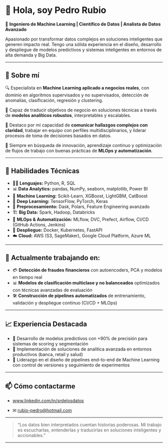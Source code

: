 # 👋 Hola, soy Pedro Rubio

🎯 **Ingeniero de Machine Learning | Científico de Datos | Analista de Datos Avanzado**

Apasionado por transformar datos complejos en soluciones inteligentes que generen impacto real. Tengo una sólida experiencia en el diseño, desarrollo y despliegue de modelos predictivos y sistemas inteligentes en entornos de alta demanda y Big Data.

---

## 🧠 Sobre mí

🔍 Especialista en **Machine Learning aplicado a negocios reales**, con dominio en algoritmos supervisados y no supervisados, detección de anomalías, clasificación, regresión y clustering.

🧠 Capaz de traducir objetivos de negocio en soluciones técnicas a través de **modelos analíticos robustos**, interpretables y escalables.

🤝 Destaco por mi capacidad de **comunicar hallazgos complejos con claridad**, trabajar en equipo con perfiles multidisciplinarios, y liderar procesos de toma de decisiones basados en datos.

🚀 Siempre en búsqueda de innovación, aprendizaje continuo y optimización de flujos de trabajo con buenas prácticas de **MLOps y automatización**.

---

## 💼 Habilidades Técnicas

- 👨‍💻 **Lenguajes:** Python, R, SQL
- 📊 **Data Analytics:** pandas, NumPy, seaborn, matplotlib, Power BI
- 🧠 **Machine Learning:** Scikit-Learn, XGBoost, LightGBM, CatBoost
- 🤖 **Deep Learning:** TensorFlow, PyTorch, Keras
- 🧹 **Preprocesamiento:** Dask, Polars, Feature Engineering avanzado
- 🏗️ **Big Data:** Spark, Hadoop, Databricks
- 🔄 **MLOps & Automatización:** MLflow, DVC, Prefect, Airflow, CI/CD (GitHub Actions, Jenkins)
- 🚢 **Despliegue:** Docker, Kubernetes, FastAPI
- ☁️ **Cloud:** AWS (S3, SageMaker), Google Cloud Platform, Azure ML

---

## 📌 Actualmente trabajando en:

- 💳 **Detección de fraudes financieros** con autoencoders, PCA y modelos en tiempo real
- 📊 **Modelos de clasificación multiclase y no balanceados** optimizados con técnicas avanzadas de evaluación
- 🛠️ **Construcción de pipelines automatizados** de entrenamiento, validación y despliegue continuo (CI/CD + MLOps)

---

## 📈 Experiencia Destacada

- 🧠 Desarrollo de modelos predictivos con +90% de precisión para sistemas de scoring y segmentación
- 🔎 Implementación de soluciones de analítica avanzada en entornos productivos (banca, retail y salud)
- 🚀 Liderazgo en el diseño de pipelines end-to-end de Machine Learning con control de versiones y seguimiento de experimentos

---

## 📫 Cómo contactarme

- www.linkedin.com/in/srdelosdatos
  
- ✉ rubio-pedro@hotmail.com
  

---

> “Los datos bien interpretados cuentan historias poderosas. Mi trabajo es escucharlas, entenderlas y traducirlas en soluciones inteligentes y accionables.”

---



